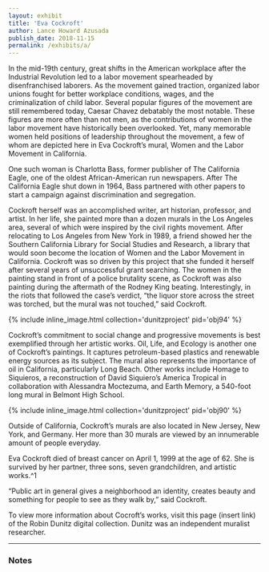 ```yaml
---
layout: exhibit
title: 'Eva Cockroft'
author: Lance Howard Azusada
publish_date: 2018-11-15
permalink: /exhibits/a/
---
```


In the mid-19th century, great shifts in the American workplace after the Industrial Revolution led to a labor movement spearheaded by disenfranchised laborers. As the movement gained traction, organized labor unions fought for better workplace conditions, wages, and the criminalization of child labor. Several popular figures of the movement are still remembered today, Caesar Chavez debatably the most notable. These figures are more often than not men, as the contributions of women in the labor movement have historically been overlooked. Yet, many memorable women held positions of leadership throughout the movement, a few of whom are depicted here in Eva Cockroft’s mural, Women and the Labor Movement in California. 

One such woman is Charlotta Bass, former publisher of The California Eagle, one of the oldest African-American run newspapers. After The California Eagle shut down in 1964, Bass partnered with other papers to start a campaign against discrimination and segregation.

Cockroft herself was an accomplished writer, art historian, professor, and artist. In her life, she painted more than a dozen murals in the Los Angeles area, several of which were inspired by the civil rights movement. After relocating to Los Angeles from New York in 1989, a friend showed her the Southern California Library for Social Studies and Research, a library that would soon become the location of Women and the Labor Movement in California. Cockroft was so driven by this project that she funded it herself after several years of unsuccessful grant searching. The women in the painting stand in front of a police brutality scene, as Cockroft was also painting during the aftermath of the Rodney King beating. Interestingly, in the riots that followed the case’s verdict, “the liquor store across the street was torched, but the mural was not touched,” said Cockroft.

{% include inline_image.html collection='dunitzproject' pid='obj94' %}

Cockroft’s commitment to social change and progressive movements is best exemplified through her artistic works. Oil, Life, and Ecology is another one of Cockroft’s paintings. It captures petroleum-based plastics and renewable energy sources as its subject. The mural also represents the importance of oil in California, particularly Long Beach. Other works include Homage to Siquieros, a reconstruction of David Siquiero’s America Tropical in collaboration with Alessandra Moctezuma, and Earth Memory, a 540-foot long mural in Belmont High School.

{% include inline_image.html collection='dunitzproject' pid='obj90' %}

Outside of California, Cockroft’s murals are also located in New Jersey, New York, and Germany. Her more than 30 murals are viewed by an innumerable amount of people everyday.

Eva Cockroft died of breast cancer on April 1, 1999 at the age of 62. She is survived by her partner, three sons, seven grandchildren, and artistic works.^1

“Public art in general gives a neighborhood an identity, creates beauty and something for people to see as they walk by,” said Cockroft.

To view more information about Cocroft’s works, visit this page (insert link) of the Robin Dunitz digital collection. Dunitz was an independent muralist researcher.

---

### Notes

[^1]: Oliver, Myrna. “Eva Cockroft; Venice Muralist Who Used Art to Explore Social Themes.” Los Angeles Times, https://www.latimes.com/archives/la-xpm-1999-apr-09-me-25678-story.html. Accessed 30 April 2020.
